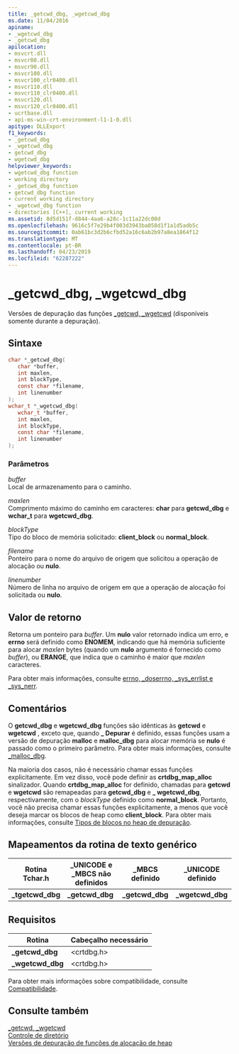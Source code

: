 ```yaml
---
title: _getcwd_dbg, _wgetcwd_dbg
ms.date: 11/04/2016
apiname:
- _wgetcwd_dbg
- _getcwd_dbg
apilocation:
- msvcrt.dll
- msvcr80.dll
- msvcr90.dll
- msvcr100.dll
- msvcr100_clr0400.dll
- msvcr110.dll
- msvcr110_clr0400.dll
- msvcr120.dll
- msvcr120_clr0400.dll
- ucrtbase.dll
- api-ms-win-crt-environment-l1-1-0.dll
apitype: DLLExport
f1_keywords:
- _getcwd_dbg
- _wgetcwd_dbg
- getcwd_dbg
- wgetcwd_dbg
helpviewer_keywords:
- wgetcwd_dbg function
- working directory
- _getcwd_dbg function
- getcwd_dbg function
- current working directory
- _wgetcwd_dbg function
- directories [C++], current working
ms.assetid: 8d5d151f-d844-4aa6-a28c-1c11a22dc00d
ms.openlocfilehash: 9616c5f7e29b4f003d3943ba058d1f1a1d5adb5c
ms.sourcegitcommit: 0ab61bc3d2b6cfbd52a16c6ab2b97a8ea1864f12
ms.translationtype: MT
ms.contentlocale: pt-BR
ms.lasthandoff: 04/23/2019
ms.locfileid: "62287222"
---
```

# <a name="getcwddbg-wgetcwddbg"></a>_getcwd_dbg, _wgetcwd_dbg

Versões de depuração das funções [_getcwd, _wgetcwd](getcwd-wgetcwd.md) (disponíveis somente durante a depuração).

## <a name="syntax"></a>Sintaxe

```C
char *_getcwd_dbg(
   char *buffer,
   int maxlen,
   int blockType,
   const char *filename,
   int linenumber
);
wchar_t *_wgetcwd_dbg(
   wchar_t *buffer,
   int maxlen,
   int blockType,
   const char *filename,
   int linenumber
);
```

### <a name="parameters"></a>Parâmetros

*buffer*<br/>
Local de armazenamento para o caminho.

*maxlen*<br/>
Comprimento máximo do caminho em caracteres: **char** para **getcwd_dbg** e **wchar_t** para **wgetcwd_dbg**.

*blockType*<br/>
Tipo do bloco de memória solicitado: **client_block** ou **normal_block**.

*filename*<br/>
Ponteiro para o nome do arquivo de origem que solicitou a operação de alocação ou **nulo**.

*linenumber*<br/>
Número de linha no arquivo de origem em que a operação de alocação foi solicitada ou **nulo**.

## <a name="return-value"></a>Valor de retorno

Retorna um ponteiro para *buffer*. Um **nulo** valor retornado indica um erro, e **errno** será definido como **ENOMEM**, indicando que há memória suficiente para alocar *maxlen* bytes (quando um **nulo** argumento é fornecido como *buffer*), ou **ERANGE**, que indica que o caminho é maior que *maxlen*  caracteres.

Para obter mais informações, consulte [errno, _doserrno, _sys_errlist e _sys_nerr](../../c-runtime-library/errno-doserrno-sys-errlist-and-sys-nerr.md).

## <a name="remarks"></a>Comentários

O **getcwd_dbg** e **wgetcwd_dbg** funções são idênticas às **getcwd** e **wgetcwd** , exceto que, quando **_ Depurar** é definido, essas funções usam a versão de depuração **malloc** e **malloc_dbg** para alocar memória se **nulo** é passado como o primeiro parâmetro. Para obter mais informações, consulte [_malloc_dbg](malloc-dbg.md).

Na maioria dos casos, não é necessário chamar essas funções explicitamente. Em vez disso, você pode definir as **crtdbg_map_alloc** sinalizador. Quando **crtdbg_map_alloc** for definido, chamadas para **getcwd** e **wgetcwd** são remapeadas para **getcwd_dbg** e **_ wgetcwd_dbg**, respectivamente, com o *blockType* definido como **normal_block**. Portanto, você não precisa chamar essas funções explicitamente, a menos que você deseja marcar os blocos de heap como **client_block**. Para obter mais informações, consulte [Tipos de blocos no heap de depuração](/visualstudio/debugger/crt-debug-heap-details).

## <a name="generic-text-routine-mappings"></a>Mapeamentos da rotina de texto genérico

|Rotina Tchar.h|_UNICODE e _MBCS não definidos|_MBCS definido|_UNICODE definido|
|---------------------|--------------------------------------|--------------------|-----------------------|
|**_tgetcwd_dbg**|**_getcwd_dbg**|**_getcwd_dbg**|**_wgetcwd_dbg**|

## <a name="requirements"></a>Requisitos

|Rotina|Cabeçalho necessário|
|-------------|---------------------|
|**_getcwd_dbg**|\<crtdbg.h>|
|**_wgetcwd_dbg**|\<crtdbg.h>|

Para obter mais informações sobre compatibilidade, consulte [Compatibilidade](../../c-runtime-library/compatibility.md).

## <a name="see-also"></a>Consulte também

[_getcwd, _wgetcwd](getcwd-wgetcwd.md)<br/>
[Controle de diretório](../../c-runtime-library/directory-control.md)<br/>
[Versões de depuração de funções de alocação de heap](/visualstudio/debugger/debug-versions-of-heap-allocation-functions)<br/>
